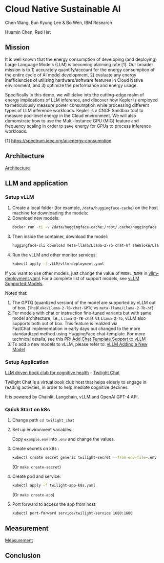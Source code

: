 # Cloud Native Sustainable AI

Chen Wang, Eun Kyung Lee & Bo Wen, IBM Research

Huamin Chen, Red Hat

## Mission
It is well known that the energy consumption of developing (and deploying) Large Language Models (LLM) is becoming alarming rate [1]. Our broader mission is to 1) accurately quantify/account for the energy consumption of the entire cycle of AI model development, 2) evaluate any energy inefficiencies of utilizing hardware/software features in Cloud Native environment, and 3) optimize the performance and energy usage. 

Specifically in this demo, we will delve into the cutting-edge realm of energy implications of LLM inference, and discover how Kepler is employed to meticulously measure power consumption while processing different types of LLM inference workloads. Kepler is a CNCF Sandbox tool to measure pod-level energy in the Cloud environment. We will also demonstrate how to use the Multi-instance GPU (MIG) feature and frequency scaling in order to save energy for GPUs to process inference workloads.  

[1] https://spectrum.ieee.org/ai-energy-consumption

## Architecture

[Architecture](docs/Architecture.md)

## LLM and application

### Setup vLLM

1. Create a local folder (for example, `/data/huggingface-cache`) on the host machine for downloading the models:
2. Download new models:
   ```bash
   docker run -ti -v /data/huggingface-cache:/root/.cache/huggingface --entrypoint=bash vllm/vllm-openai
   ```
3. Then inside the container, download the model:
   ```bash
   huggingface-cli download meta-llama/Llama-2-7b-chat-hf TheBloke/Llama-2-7B-chat-GPTQ TheBloke/Llama-2-13B-chat-GPTQ
   ```
4. Run the vLLM and other monitor services:
   ```bash
   kubectl apply -f vLLM/vllm-deployment.yaml
   ```

If you want to use other models, just change the value of `MODEL_NAME` 
in [vllm-deployment.yaml](vLLM%2Fvllm-deployment.yaml). For a complete list of support models, 
see [vLLM Supported Models](https://docs.vllm.ai/en/latest/models/supported_models.html).

Noted that:
1. The GPTQ (quantized version) of the model are supported by vLLM out of box. (`TheBloke/Llama-2-7B-chat-GPTQ` vs 
   `meta-llama/Llama-2-7b-hf`)
2. For models with chat or instruction fine-tuned variants but with same model architecture, i.e., 
   `Llama-2-7B-chat` vs `Llama-2-7b`, vLLM also supports both out of box. This feature is realized via  
   FastChat implementation in early days but changed to the more standardized method using HuggingFace chat-template.
   For more technical details, see this PR: 
   [Add Chat Template Support to vLLM](https://github.com/vllm-project/vllm/pull/1493)
3. To add a new models to vLLM, please refer to: 
   [vLLM Adding a New Model](https://docs.vllm.ai/en/latest/models/adding_model.html)

### Setup Application
[LLM driven book club for cognitive health](twilight_chat/README.md) - 
[Twilight Chat](https://github.com/Twilight-Tales/Twilight-Chat)

Twilight Chat is a virtual book club host that helps elderly to engage in reading activities, in order to help 
mediate cognitive declines.

It is powered by Chainlit, Langchain, vLLM and OpenAI GPT-4 API.

### Quick Start on k8s

1. Change path `cd twilight_chat`

2. Set up environment variables:

    Copy `example.env` into `.env` and change the values.

3. Create secrets on k8s :
    ```bash
    kubectl create secret generic twilight-secret --from-env-file=.env
    ```
   (Or `make create-secret`)

4. Create pod and service:

    ```bash
    kubectl apply -f twilight-app-k8s.yaml
    ```
   (Or `make create-app`)

5. Port forward to access the app from host:

   ```bash
   kubectl port-forward service/twilight-service 1680:1680
   ```

## Measurement

[Measurement](docs/Measurement.md)

## Conclusion
